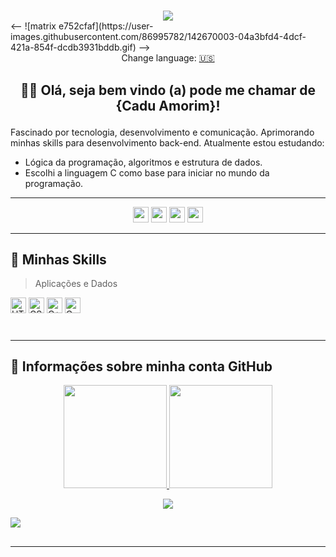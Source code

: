#

<div align="center"> <img src= "https://user-images.githubusercontent.com/86995782/191570487-92a0d0d9-f5d7-4212-a8ab-ea5fd3973dc9.gif"/> </div>
<-- ![matrix e752cfaf](https://user-images.githubusercontent.com/86995782/142670003-04a3bfd4-4dcf-421a-854f-dcdb3931bddb.gif) -->

<div align="center">Change language: <a href="https://github.com/caduamorimm-dev/caduamorimm-dev/blob/main/US.md" target="_blank">🇺🇸</a></div>

## <div align="center"> 🧑‍💻 Olá, seja bem vindo (a) pode me chamar de <strong>{Cadu Amorim}!</strong><p></div>

Fascinado por tecnologia, desenvolvimento e comunicação.
Aprimorando minhas skills para desenvolvimento back-end. Atualmente estou estudando: 

- Lógica da programação, algoritmos e estrutura de dados.
- Escolhi a linguagem C como base para iniciar no mundo da programação.

<!-- Sou idealizador do projeto Audição Amiga, uma plataforma onde o intuito é disponibilizar vídeos do YouTube de forma legendada para um melhor entendimento de usuários deficientes auditivos. Faço o possível para trazer um pouco mais de acessibilidade para o mundo audiovisual e consequentemente fazer o mínimo que é dar dignidade e liberdade para um grupo desfavorecido em meio a tecnologia. Estou desenvolvendo o sistema na medida em que vou adquirindo novos conhecimentos para implementar, no momento não está disponível pra uso. -->

---

<div align="center">
<!-- Linkedin -->
  <a href="https://www.linkedin.com/in/carlos-eduardo-amorim-silva-34583b214/" target="_blank"><img height="25" src="https://img.shields.io/badge/-LinkedIn-%230A66C2?logo=LinkedIn&colorlogo=white" target="_blank" style="vertical-align:top margin:6px 4px"></a> 
<!-- instagram -->
  <a href="https://www.instagram.com/caduamorimm.dev/" target="_blank"><img height="25" src="https://img.shields.io/badge/-Instagram-%230A0A0A?logo=Instagram&colorlogo=white" style="vertical-align:top margin:6px 4px"></a>
<!-- gmail -->
  <a href = "mailto:amorimm.dev@gmail.com"><img height="25" src="https://img.shields.io/badge/-Gmail-%230A0A0A?logo=Gmail&colorlogo=white" style="vertical-align:top margin:6px 4px"></a>
<!-- dev.to -->
  <a href="https://dev.to/caduamorim" target="_blank"><img height="25" src="https://img.shields.io/badge/-Dev.to-%230A0A0A?logo=dev.to&colorlogo=white" style="vertical-align:top margin:6px 4px"></a>
</div>

---

## 🚀 Minhas Skills

> Aplicações e Dados

<a><img height="25" src="https://img.shields.io/badge/-HTML-%23E34F26?logo=HTML5&logoColor=white" alt="HTML5" style="vertical-align:top margin:6px 4px"></a>
<a><img height="25" src="https://img.shields.io/badge/-CSS-%23379bd7?logo=css3&logoColor=whitee" alt="CSS" style="vertical-align:top margin:6px 4px"/>
<a><img height="25" src="https://img.shields.io/badge/C++-00599C?logo=Cplusplus&logoColor=white%22%20" alt="C++" style="vertical-align:top margin:6px 4px"/></a>
<a><img height="25" src="https://img.shields.io/badge/C-%23181717?logo=C&logoColor=white%22%20alt=%22" alt="C" style="vertical-align:top margin:6px 4px"/></a>

<!-- Futuras skills 
<a><img height="25" src="https://img.shields.io/badge/-MySQL-323332?logo=MySQL&colorlogo=white" alt="MySQL" style="vertical-align:top margin:6px 4px"/></a>
<a><img height="25" src="https://img.shields.io/badge/-C%23-7b3399?logo=C-Sharp&logoColor=white" alt="C#" style="vertical-align:top margin:6px 4px"/></a>
<a><img height="25" src="https://img.shields.io/badge/-Bootstrap-%237952B3?logo=Bootstrap&logoColor=white" alt="Bootstrap" style="vertical-align:top margin:6px 4px"/></a>
<a><img height="25" src="https://img.shields.io/badge/-React-%2361DAFB?logo=react&logoColor=white" alt="React" style="vertical-align:top margin:6px 4px"/></a>
<a><img height="25" src="https://img.shields.io/badge/-JavaScript-%23F7DF1E?logo=JavaScript&logoColor=white" alt="Javascript" style="vertical-align:top margin:6px 4px"/></a>


##

> DevOps

<a><img height="25" src="https://img.shields.io/badge/-GitHub-%23181717?logo=GitHub&colorlogo=white" alt="GitHub" style="vertical-align:top margin:6px 4px"/></a>
<a><img height="25" src="https://img.shields.io/badge/-Git-%23181717?logo=Git&colorlogo=white" alt="git" style="vertical-align:top margin:6px 4px"/></a>

#

> Ferramentas de Desenvolvimento

<a><img height="25" src="https://img.shields.io/badge/Visual%20Studio-5C2D91?logo=Visual-Studio&colorlogo=white" alt="VisualStudioCode" style="vertical-align:top margin:6px 4px"/></a>
<a><img height="25" src="https://img.shields.io/badge/Visual%20Studio%20Code-007ACC?logo=Visual-Studio-Code&colorlogo=white" alt="VisualStudioCode" style="vertical-align:top margin:6px 4px"/></a>
<a><img height="25" src="https://img.shields.io/badge/-Notion-%23181717?logo=Notion&colorlogo=white" alt="Notion" style="vertical-align:top margin:6px 4px"/></a>
<a><img height="25" src="https://img.shields.io/badge/-Figma-%23181717?logo=Figma&colorlogo=white" alt="Figma" style="vertical-align:top margin:6px 4px"/></a>
<a><img height="25" src="https://img.shields.io/badge/-Adobe%20XD-%23181717?logo=Adobe-XD&logocolor=white" alt="AdobeXD" style="vertical-align:top margin:6px 4px"/></a>
<a><img height="25" src="https://img.shields.io/badge/-Adobe%20Photoshop-%23181717?logo=Adobe-Photoshop&logocolor=white" alt="Ph" style="vertical-align:top margin:6px 4px"/></a>




<!-- Futuras skills 
<a><img height="25" src="https://img.shields.io/badge/-Azure%20DevOps-%230078D7?logo=Azure-DevOps&colorlogo=white" alt="Azure" style="vertical-align:top margin:6px 4px"/></a> 
<a><img height="25" src="https://img.shields.io/badge/-Trello-%230052CC?logo=Trello&colorlogo=white" alt="Trello" style="vertical-align:top margin:6px 4px"/></a> -->

#

---

## 📑 Informações sobre minha conta GitHub


<div align="center"> 
  <a href="https://github.com/caduamorimm-dev">
  <img height="165" src="https://github-readme-stats.vercel.app/api?username=caduamorimm-dev&show_icons=true&theme=gotham&include_all_commits=true&count_private=true"/>
  <img height="165" src="https://github-readme-stats.vercel.app/api/top-langs/?username=caduamorimm-dev&layout=compact&langs_count=7&theme=gotham"/>
</div>
  
<div align="center">
<p><img alingn="center" src="https://profile-counter.glitch.me/caduamorimm-dev/count.svg" /></p>  
</div>
  
<div>
<a href="https://github.com/caduamorimm-dev/github-readme-activity-graph"><img src="https://activity-graph.herokuapp.com/graph?username=caduamorimm-dev&bg_color=0D1117&color=248e76&line=99d1cd&point=FFFFFF&hide_border=true"/> </a>
</div>
  
##

---



